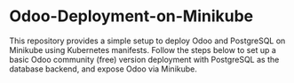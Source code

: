 # Odoo-Deployment-on-Minikube
This repository provides a simple setup to deploy Odoo and PostgreSQL on Minikube using Kubernetes manifests. Follow the steps below to set up a basic Odoo community (free) version deployment with PostgreSQL as the database backend, and expose Odoo via Minikube.
